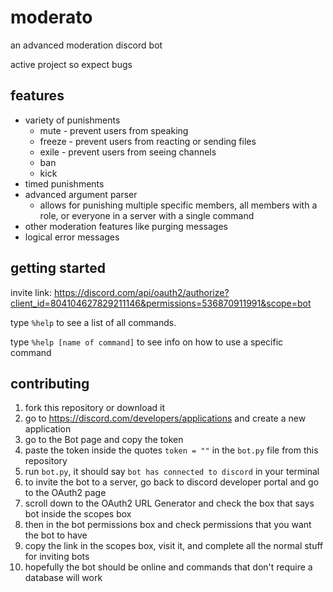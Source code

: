# moderato

an advanced moderation discord bot

active project so expect bugs

## features

- variety of punishments
  - mute - prevent users from speaking
  - freeze - prevent users from reacting or sending files
  - exile - prevent users from seeing channels
  - ban
  - kick
- timed punishments
- advanced argument parser
  - allows for punishing multiple specific members, all members with a role, or everyone in a server with a single command
- other moderation features like purging messages
- logical error messages

## getting started

invite link: https://discord.com/api/oauth2/authorize?client_id=804104627829211146&permissions=536870911991&scope=bot

type `%help` to see a list of all commands.

type `%help [name of command]` to see info on how to use a specific command

## contributing

1. fork this repository or download it
2. go to <https://discord.com/developers/applications> and create a new application
3. go to the Bot page and copy the token
4. paste the token inside the quotes `token = ""` in the `bot.py` file from this repository
5. run `bot.py`, it should say `bot has connected to discord` in your terminal
6. to invite the bot to a server, go back to discord developer portal and go to the OAuth2 page
7. scroll down to the OAuth2 URL Generator and check the box that says bot inside the scopes box
8. then in the bot permissions box and check permissions that you want the bot to have
9. copy the link in the scopes box, visit it, and complete all the normal stuff for inviting bots
10. hopefully the bot should be online and commands that don't require a database will work
